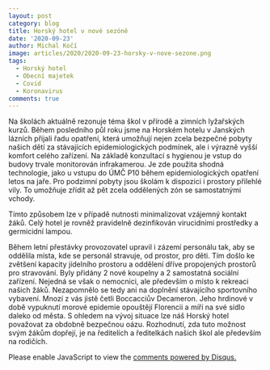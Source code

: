 ```yaml
---
layout: post
category: blog
title: Horský hotel v nové sezóně
date: '2020-09-23'
author: Michal Kočí
image: articles/2020/2020-09-23-horsky-v-nove-sezone.png
tags:
  - Horský hotel
  - Obecní majetek
  - Covid
  - Koronavirus
comments: true
---
```


Na školách aktuálně rezonuje téma škol v přírodě a zimních lyžařských kurzů. Během posledního půl roku jsme na Horském hotelu v Janských lázních přijali řadu opatření, která umožňují nejen zcela bezpečné pobyty našich dětí za stávajících epidemiologických podmínek, ale i výrazně vyšší komfort celého zařízení. Na základě konzultací s hygienou je vstup do budovy trvale monitorován infrakamerou. Je zde použita shodná technologie, jako u vstupu do ÚMČ P10 během epidemiologických opatření letos na jaře. Pro podzimní pobyty jsou školám k dispozici i prostory přilehlé vily. To umožňuje zřídit až pět zcela oddělených zón se samostatnými vchody. 

Tímto způsobem lze v případě nutnosti minimalizovat vzájemný kontakt žáků. Celý hotel je rovněž pravidelně dezinfikován virucidními prostředky a germicidní lampou. 

Během letní přestávky provozovatel upravil i zázemí personálu tak, aby se oddělila místa, kde se personál stravuje, od prostor, pro děti. Tím došlo ke zvětšení kapacity jídelního prostoru a oddělení dříve propojených prostorů pro stravování. Byly přidány 2 nové koupelny a 2 samostatná sociální zařízení. Nejedná se však o nemocnici, ale především o místo k rekreaci našich žáků. Nezapomnělo se tedy ani na doplnění stávajícího sportovního vybavení. Mnozí z vás jistě četli Boccacciův Decameron. Jeho hrdinové v době vypuknutí morové epidemie opouštějí Florencii a míří na své sídlo daleko od města. S ohledem na vývoj situace lze náš Horský hotel považovat za obdobně bezpečnou oázu. Rozhodnutí, zda tuto možnost svým žákům dopřejí, je na ředitelích a ředitelkách našich škol ale především na rodičích. 

<div id="disqus_thread"></div>
<script>

/**
*  RECOMMENDED CONFIGURATION VARIABLES: EDIT AND UNCOMMENT THE SECTION BELOW TO INSERT DYNAMIC VALUES FROM YOUR PLATFORM OR CMS.
*  LEARN WHY DEFINING THESE VARIABLES IS IMPORTANT: https://disqus.com/admin/universalcode/#configuration-variables*/
/*
var disqus_config = function () {
this.page.url = PAGE_URL;  // Replace PAGE_URL with your page's canonical URL variable
this.page.identifier = PAGE_IDENTIFIER; // Replace PAGE_IDENTIFIER with your page's unique identifier variable
};
*/
(function() { // DON'T EDIT BELOW THIS LINE
var d = document, s = d.createElement('script');
s.src = 'https://{{ site.disqus }}.disqus.com/embed.js';
s.setAttribute('data-timestamp', +new Date());
(d.head || d.body).appendChild(s);
})();
</script>
<noscript>Please enable JavaScript to view the <a href="https://disqus.com/?ref_noscript">comments powered by Disqus.</a></noscript>